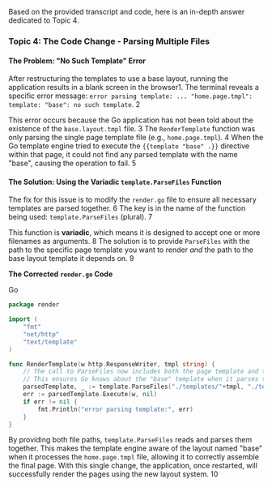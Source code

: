 Based on the provided transcript and code, here is an in-depth answer dedicated to Topic 4.

### Topic 4: The Code Change - Parsing Multiple Files

#### The Problem: "No Such Template" Error

After restructuring the templates to use a base layout, running the application results in a blank screen in the browser1. The terminal reveals a specific error message: `error parsing template: ... "home.page.tmpl": template: "base": no such template`. 2

This error occurs because the Go application has not been told about the existence of the `base.layout.tmpl` file. 3 The `RenderTemplate` function was only parsing the single page template file (e.g., `home.page.tmpl`). 4 When the Go template engine tried to execute the `{{template "base" .}}` directive within that page, it could not find any parsed template with the name "base", causing the operation to fail. 5

#### The Solution: Using the Variadic `template.ParseFiles` Function

The fix for this issue is to modify the `render.go` file to ensure all necessary templates are parsed together. 6 The key is in the name of the function being used: `template.ParseFiles` (plural). 7

This function is **variadic**, which means it is designed to accept one or more filenames as arguments. 8 The solution is to provide `ParseFiles` with the path to the specific page template you want to render _and_ the path to the base layout template it depends on. 9

**The Corrected `render.go` Code**

Go

```Go
package render

import (
	"fmt"
	"net/http"
	"text/template"
)

func RenderTemplate(w http.ResponseWriter, tmpl string) {
	// The call to ParseFiles now includes both the page template and the layout template.
	// This ensures Go knows about the "base" template when it parses the page.
	parsedTemplate, _ := template.ParseFiles("./templates/"+tmpl, "./templates/base.layout.tmpl")
	err := parsedTemplate.Execute(w, nil)
	if err != nil {
		fmt.Println("error parsing template:", err)
	}
}
```

By providing both file paths, `template.ParseFiles` reads and parses them together. This makes the template engine aware of the layout named "base" when it processes the `home.page.tmpl` file, allowing it to correctly assemble the final page. With this single change, the application, once restarted, will successfully render the pages using the new layout system. 10